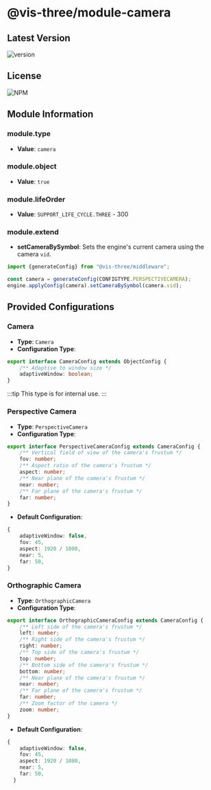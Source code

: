 # @vis-three/module-camera

## Latest Version

<img alt="version" src="https://img.shields.io/npm/v/@vis-three/module-camera">

## License

<img alt="NPM" src="https://img.shields.io/npm/l/@vis-three/module-camera?color=blue">

## Module Information

### module.type

- **Value**: `camera`

### module.object

- **Value**: `true`

### module.lifeOrder

- **Value**: `SUPPORT_LIFE_CYCLE.THREE` - 300

### module.extend

- **setCameraBySymbol**: Sets the engine's current camera using the camera `vid`.

```ts
import {generateConfig} from "@vis-three/middleware";

const camera = generateConfig(CONFIGTYPE.PERSPECTIVECAMERA);
engine.applyConfig(camera).setCameraBySymbol(camera.vid);
```

## Provided Configurations

### Camera

- **Type**: `Camera`
- **Configuration Type**:

```ts
export interface CameraConfig extends ObjectConfig {
    /** Adaptive to window size */
    adaptiveWindow: boolean;
}
```

:::tip
This type is for internal use.
:::

### Perspective Camera

- **Type**: `PerspectiveCamera`
- **Configuration Type**:

```typescript
export interface PerspectiveCameraConfig extends CameraConfig {
    /** Vertical field of view of the camera's frustum */
    fov: number;
    /** Aspect ratio of the camera's frustum */
    aspect: number;
    /** Near plane of the camera's frustum */
    near: number;
    /** Far plane of the camera's frustum */
    far: number;
}
```

- **Default Configuration**:

```ts
{
    adaptiveWindow: false, 
    fov: 45,
    aspect: 1920 / 1080,
    near: 5,
    far: 50,
}
```

### Orthographic Camera

- **Type**: `OrthographicCamera`
- **Configuration Type**:

```typescript
export interface OrthographicCameraConfig extends CameraConfig {
    /** Left side of the camera's frustum */
    left: number;
    /** Right side of the camera's frustum */
    right: number;
    /** Top side of the camera's frustum */
    top: number;
    /** Bottom side of the camera's frustum */
    bottom: number;
    /** Near plane of the camera's frustum */
    near: number;
    /** Far plane of the camera's frustum */
    far: number;
    /** Zoom factor of the camera */
    zoom: number;
}

```

- **Default Configuration**:
```ts
{
    adaptiveWindow: false,
    fov: 45,
    aspect: 1920 / 1080,
    near: 5,
    far: 50,
  }
```
